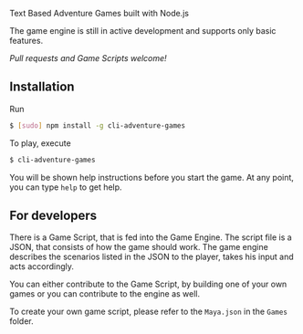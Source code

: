 Text Based Adventure Games built with Node.js

The game engine is still in active development and supports only basic features. 

_Pull requests and Game Scripts welcome!_

## Installation
Run 
```bash
$ [sudo] npm install -g cli-adventure-games
```

To play, execute
```bash
$ cli-adventure-games
```

You will be shown help instructions before you start the game. At any point, you can type `help` to get help.


## For developers
There is a Game Script, that is fed into the Game Engine. The script file is a JSON, that consists of how the game should work. The game engine describes the scenarios listed in the JSON to the player, takes his input and acts accordingly.

You can either contribute to the Game Script, by building one of your own games or you can contribute to the engine as well. 

To create your own game script, please refer to the `Maya.json` in the `Games` folder.
